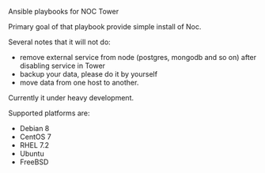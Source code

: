 Ansible playbooks for NOC Tower

Primary goal of that playbook provide simple install of Noc.

Several notes that it will not do:
* remove external service from node (postgres, mongodb and so on) after disabling service in Tower
* backup your data, please do it by yourself
* move data from one host to another.

Currently it under heavy development.

Supported platforms are:

* Debian 8
* CentOS 7
* RHEL 7.2
* Ubuntu
* FreeBSD